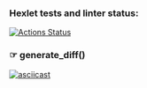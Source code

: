 ### Hexlet tests and linter status:
[![Actions Status](https://github.com/alllexxx1/python-project-50/workflows/hexlet-check/badge.svg)](https://github.com/alllexxx1/python-project-50/actions)

### ☞ generate_diff()

[![asciicast](https://asciinema.org/a/588057.svg)](https://asciinema.org/a/588057)